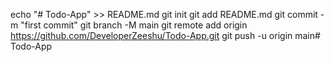 echo "# Todo-App" >> README.md
git init
git add README.md
git commit -m "first commit"
git branch -M main
git remote add origin https://github.com/DeveloperZeeshu/Todo-App.git
git push -u origin main# Todo-App
